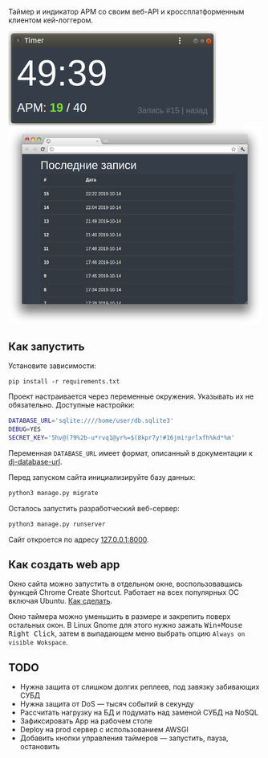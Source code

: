 Таймер и индикатор APM со своим веб-API и кроссплатформенным клиентом кей-логгером.

<img src="screenshots/timer.png"/>

<img src="screenshots/site.png"/>

## Как запустить

Установите зависимости:

```
pip install -r requirements.txt
```

Проект настраивается через переменные окружения. Указывать их не обязательно. Доступные настройки:

```sh
DATABASE_URL='sqlite:////home/user/db.sqlite3'
DEBUG=YES
SECRET_KEY='5hv@(79%2b-u*rvq1@yr%=$(8kpr7y!#16jmi!prlxfh%kd*%m'
```

Переменная `DATABASE_URL` имеет формат, описанный в документации к [dj-database-url](https://github.com/jacobian/dj-database-url).

Перед запуском сайта инициализируйте базу данных:

```sh
python3 manage.py migrate
```

Осталось запустить разработческий веб-сервер:

```sh
python3 manage.py runserver
```

Сайт откроется по адресу [127.0.0.1:8000](http://127.0.0.1:8000).

## Как создать web app

Окно сайта можно запустить в отдельном окне, воспользовавшись функцей Chrome Create Shortcut. Работает на всех популярных ОС включая Ubuntu. [Как сделать](https://www.laptopmag.com/articles/how-to-create-desktop-shortcuts-for-web-pages-using-chrome).

Окно таймера можно уменьшить в размере и закрепить поверх остальных окон. В Linux Gnome для этого нужно зажать <kbd>Win+Mouse Right Click</kbd>, затем в выпадающем меню выбрать опцию `Always on visible Wokspace`.

## TODO

- Нужна защита от слишком долгих реплеев, под завязку забивающих СУБД
- Нужна защита от DoS — тысяч событий в секунду
- Рассчитать нагрузку на БД и подумать над заменой СУБД на NoSQL
- Зафиксировать App на рабочем столе
- Deploy на prod сервер с использованием AWSGI
- Добавить кнопки управления таймеров — запустить, пауза, остановить